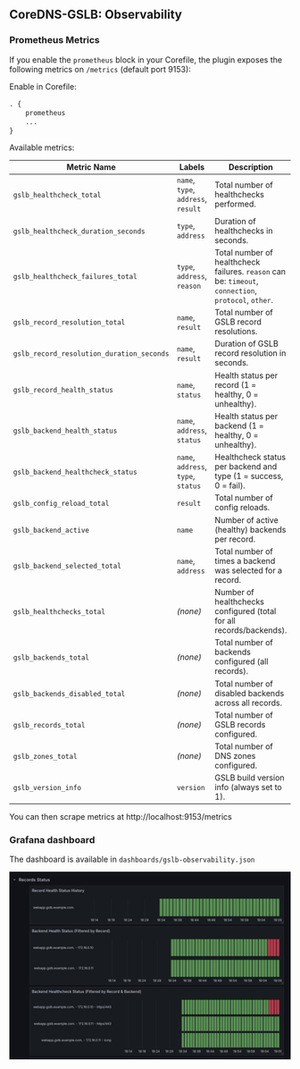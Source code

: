 
## CoreDNS-GSLB: Observability

### Prometheus Metrics

If you enable the `prometheus` block in your Corefile, the plugin exposes the following metrics on `/metrics` (default port 9153):

Enable in Corefile:
```
. {
    prometheus
    ...
}
```

Available metrics:

| Metric Name                                 | Labels                                             | Description                                                                                     |
|--------------------------------------------|----------------------------------------------------|-------------------------------------------------------------------------------------------------|
| `gslb_healthcheck_total`                   | `name`, `type`, `address`, `result`                | Total number of healthchecks performed.                                                        |
| `gslb_healthcheck_duration_seconds`        | `type`, `address`                                  | Duration of healthchecks in seconds.                                                           |
| `gslb_healthcheck_failures_total`          | `type`, `address`, `reason`                        | Total number of healthcheck failures. `reason` can be: `timeout`, `connection`, `protocol`, `other`.                                 |
| `gslb_record_resolution_total`             | `name`, `result`                                   | Total number of GSLB record resolutions.                                                       |
| `gslb_record_resolution_duration_seconds`  | `name`, `result`                                   | Duration of GSLB record resolution in seconds.                                                 |
| `gslb_record_health_status`                | `name`, `status`                                 | Health status per record (1 = healthy, 0 = unhealthy).                                         |
| `gslb_backend_health_status`               | `name`, `address`, `status`                     | Health status per backend (1 = healthy, 0 = unhealthy).                                        |
| `gslb_backend_healthcheck_status`          | `name`, `address`, `type`, `status`             | Healthcheck status per backend and type (1 = success, 0 = fail).                               |
| `gslb_config_reload_total`                 | `result`                                           | Total number of config reloads.                                                                |
| `gslb_backend_active`                      | `name`                                             | Number of active (healthy) backends per record.                                                |
| `gslb_backend_selected_total`             | `name`, `address`                                  | Total number of times a backend was selected for a record.                                     |
| `gslb_healthchecks_total`                  | *(none)*                                         | Number of healthchecks configured (total for all records/backends).                            |
| `gslb_backends_total`                      | *(none)*                                         | Total number of backends configured (all records).                                             |
| `gslb_backends_disabled_total`             | *(none)*                                         | Total number of disabled backends across all records.                                          |
| `gslb_records_total`                       | *(none)*                                         | Total number of GSLB records configured.                                               |
| `gslb_zones_total`                       | *(none)*                                         | Total number of DNS zones configured.                                               |
| `gslb_version_info`                        | `version`                                          | GSLB build version info (always set to 1).                                                     |

You can then scrape metrics at http://localhost:9153/metrics

### Grafana dashboard

The dashboard is available in `dashboards/gslb-observability.json`

<img src="dashboard.png" alt="CoreDNS-GSLB"/>
